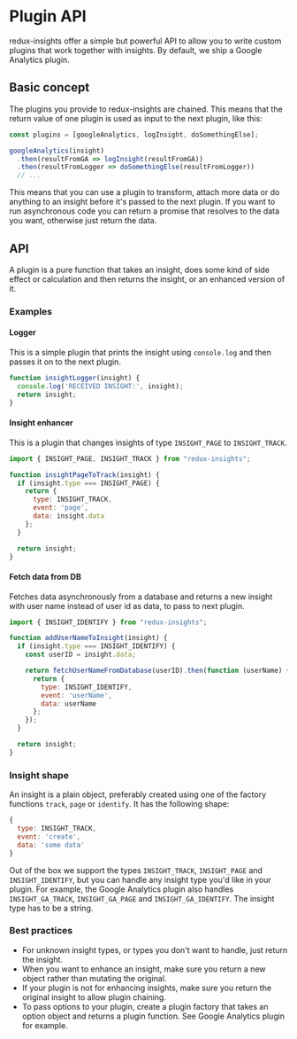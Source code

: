 # Plugin API
redux-insights offer a simple but powerful API to allow you to write custom
plugins that work together with insights. By default, we ship a Google Analytics
plugin.

## Basic concept
The plugins you provide to redux-insights are chained. This means that the
return value of one plugin is used as input to the next plugin, like this:

```javascript
const plugins = [googleAnalytics, logInsight, doSomethingElse];

googleAnalytics(insight)
  .then(resultFromGA => logInsight(resultFromGA))
  .then(resultFromLogger => doSomethingElse(resultFromLogger))
  // ...
```

This means that you can use a plugin to transform, attach more data or do
anything to an insight before it's passed to the next plugin. If you want to run
asynchronous code you can return a promise that resolves to the data you want,
otherwise just return the data.

## API
A plugin is a pure function that takes an insight, does some kind of side effect
or calculation and then returns the insight, or an enhanced version of it.

### Examples

#### Logger
This is a simple plugin that prints the insight using `console.log` and then
passes it on to the next plugin.

```javascript
function insightLogger(insight) {
  console.log('RECEIVED INSIGHT:', insight);
  return insight;
}
```

#### Insight enhancer
This is a plugin that changes insights of type `INSIGHT_PAGE` to `INSIGHT_TRACK`.

```javascript
import { INSIGHT_PAGE, INSIGHT_TRACK } from "redux-insights";

function insightPageToTrack(insight) {
  if (insight.type === INSIGHT_PAGE) {
    return {
      type: INSIGHT_TRACK,
      event: 'page',
      data: insight.data
    };
  }

  return insight;
}
```

#### Fetch data from DB
Fetches data asynchronously from a database and returns a new insight with
user name instead of user id as data, to pass to next plugin.

```javascript
import { INSIGHT_IDENTIFY } from "redux-insights";

function addUserNameToInsight(insight) {
  if (insight.type === INSIGHT_IDENTIFY) {
    const userID = insight.data;

    return fetchUserNameFromDatabase(userID).then(function (userName) {
      return {
        type: INSIGHT_IDENTIFY,
        event: 'userName',
        data: userName
      };
    });
  }

  return insight;
}
```

### Insight shape
An insight is a plain object, preferably created using one of the factory
functions `track`, `page` or `identify`. It has the following shape:

```javascript
{
  type: INSIGHT_TRACK,
  event: 'create',
  data: 'some data'
}
```

Out of the box we support the types `INSIGHT_TRACK`, `INSIGHT_PAGE` and
`INSIGHT_IDENTIFY`, but you can handle any insight type you'd like in your
plugin. For example, the Google Analytics plugin also handles `INSIGHT_GA_TRACK`,
`INSIGHT_GA_PAGE` and `INSIGHT_GA_IDENTIFY`. The insight type has to be a
string.

### Best practices
- For unknown insight types, or types you don't want to handle, just return the
insight.
- When you want to enhance an insight, make sure you return a new object rather
than mutating the original.
- If your plugin is not for enhancing insights, make sure you return the
original insight to allow plugin chaining.
- To pass options to your plugin, create a plugin factory that takes an option
object and returns a plugin function. See Google Analytics plugin for example.
